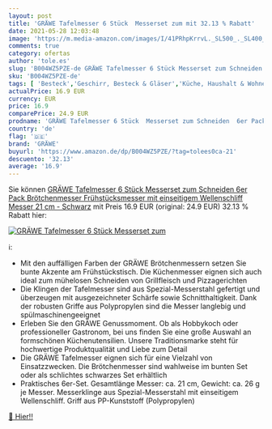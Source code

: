 ```yaml
---
layout: post
title: 'GRÄWE Tafelmesser 6 Stück  Messerset zum mit 32.13 % Rabatt'
date: 2021-05-28 12:03:48
image: 'https://m.media-amazon.com/images/I/41PRhpKrrvL._SL500_._SL400_.jpg'
comments: true
category: ofertas
author: 'tole.es'
slug: 'B004WZ5PZE-de GRÄWE Tafelmesser 6 Stück Messerset zum Schneiden 6er Pack...'
sku: 'B004WZ5PZE-de'
tags: [ 'Besteck','Geschirr, Besteck & Gläser','Küche, Haushalt & Wohnen','Küche, Kochen & Backen','Tafelmesser','Tafelmesser & Dessertmesser','gräwe', ]
actualPrice: 16.9 EUR
currency: EUR
price: 16.9
comparePrice: 24.9 EUR
prodname: 'GRÄWE Tafelmesser 6 Stück  Messerset zum Schneiden  6er Pack Brötchenmesser  Frühstücksmesser mit einseitigem Wellenschliff  Messer 21 cm - Schwarz'
country: 'de'
flag: '🇩🇪'
brand: 'GRÄWE'
buyurl: 'https://www.amazon.de/dp/B004WZ5PZE/?tag=tolees0ca-21'
descuento: '32.13'
average: '16.9'
---
```


Sie können [GRÄWE Tafelmesser 6 Stück  Messerset zum Schneiden  6er Pack Brötchenmesser  Frühstücksmesser mit einseitigem Wellenschliff  Messer 21 cm - Schwarz](https://www.amazon.de/dp/B004WZ5PZE/?tag=tolees0ca-21) mit Preis 16.9 EUR (original: 24.9 EUR) 32.13 % Rabatt hier:

[![GRÄWE Tafelmesser 6 Stück  Messerset zum](https://m.media-amazon.com/images/I/41PRhpKrrvL._SL500_._SL400_.jpg)](https://www.amazon.de/dp/B004WZ5PZE/?tag=tolees0ca-21)

ℹ️:

- Mit den auffälligen Farben der GRÄWE Brötchenmessern setzen Sie bunte Akzente am Frühstückstisch. Die Küchenmesser eignen sich auch ideal zum mühelosen Schneiden von Grillfleisch und Pizzagerichten
- Die Klingen der Tafelmesser sind aus Spezial-Messerstahl gefertigt und überzeugen mit ausgezeichneter Schärfe sowie Schnitthaltigkeit. Dank der robusten Griffe aus Polypropylen sind die Messer langlebig und spülmaschinengeeignet
- Erleben Sie den GRÄWE Genussmoment. Ob als Hobbykoch oder professioneller Gastronom, bei uns finden Sie eine große Auswahl an formschönen Küchenutensilien. Unsere Traditionsmarke steht für hochwertige Produktqualität und Liebe zum Detail
- Die GRÄWE Tafelmesser eignen sich für eine Vielzahl von Einsatzzwecken. Die Brötchenmesser sind wahlweise im bunten Set oder als schlichtes schwarzes Set erhältlich
- Praktisches 6er-Set. Gesamtlänge Messer: ca. 21 cm, Gewicht: ca. 26 g je Messer. Messerklinge aus Spezial-Messerstahl mit einseitigem Wellenschliff. Griff aus PP-Kunststoff (Polypropylen)

[🛒 Hier!!](https://www.amazon.de/dp/B004WZ5PZE/?tag=tolees0ca-21)
